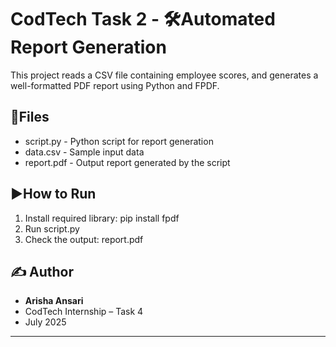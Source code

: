 # CodTech Task 2 - 🛠Automated Report Generation

This project reads a CSV file containing employee scores, and generates a well-formatted PDF report using Python and FPDF.

## 📁Files

- script.py - Python script for report generation
- data.csv - Sample input data
- report.pdf - Output report generated by the script

## ▶️How to Run

1. Install required library: pip install fpdf
2. Run script.py
3. Check the output: report.pdf

## ✍️ Author

- **Arisha Ansari**  
- CodTech Internship – Task 4  
- July 2025

---
